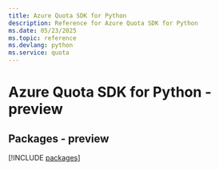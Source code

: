 ```yaml
---
title: Azure Quota SDK for Python
description: Reference for Azure Quota SDK for Python
ms.date: 05/23/2025
ms.topic: reference
ms.devlang: python
ms.service: quota
---
```

# Azure Quota SDK for Python - preview
## Packages - preview
[!INCLUDE [packages](quota-index.md)]